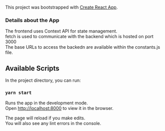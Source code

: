 This project was bootstrapped with [Create React App](https://github.com/facebook/create-react-app).

### Details about the App

The frontend uses Context API for state management.<br />
fetch is used to communicate with the backend which is hosted on port 3000<br />
The base URLs to access the backedn are available within the constants.js file.<br />


## Available Scripts

In the project directory, you can run:

### `yarn start`

Runs the app in the development mode.<br />
Open [http://localhost:8000](http://localhost:8000) to view it in the browser.

The page will reload if you make edits.<br />
You will also see any lint errors in the console.

